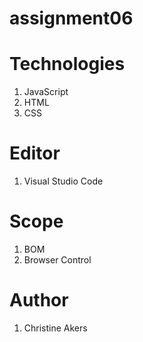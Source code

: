 # assignment06

# Technologies
1. JavaScript
2. HTML
3. CSS

# Editor
1. Visual Studio Code

# Scope
1. BOM
2. Browser Control

# Author
1. Christine Akers
